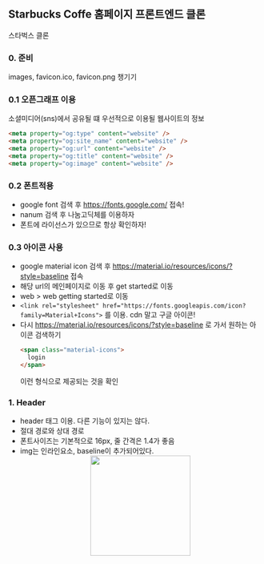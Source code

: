 ## Starbucks Coffe 홈페이지 프론트엔드 클론
스타벅스 클론
### 0. 준비
images, favicon.ico, favicon.png 챙기기
### 0.1 오픈그래프 이용
소셜미디어(sns)에서 공유될 떄 우선적으로 이용될 웹사이트의 정보
```html
<meta property="og:type" content="website" />
<meta property="og:site_name" content="website" />
<meta property="og:url" content="website" />
<meta property="og:title" content="website" />
<meta property="og:image" content="website" />
```
### 0.2 폰트적용
- google font 검색 후 https://fonts.google.com/ 접속!
- nanum 검색 후 나눔고딕체를 이용하자
- 폰트에 라이선스가 있으므로 항상 확인하자!

### 0.3 아이콘 사용
- google material icon 검색 후 https://material.io/resources/icons/?style=baseline 접속
- 해당 url의 메인페이지로 이동 후 get started로 이동
- web > web getting started로 이동
- ```<link rel="stylesheet" href="https://fonts.googleapis.com/icon?family=Material+Icons">``` 를 이용. cdn 말고 구글 아이콘!
- 다시 https://material.io/resources/icons/?style=baseline 로 가서 원하는 아이콘 검색하기
  ```html
  <span class="material-icons">
    login
  </span>
  ``` 
  이런 형식으로 제공되는 것을 확인

### 1. Header
- header 태그 이용. 다른 기능이 있지는 않다.
- 절대 경로와 상대 경로
- 폰트사이즈는 기본적으로 16px, 줄 간격은 1.4가 좋음
- img는 인라인요소, baseline이 추가되어있다.
  <img src="https://user-images.githubusercontent.com/62678380/112920085-39978600-9143-11eb-8dff-9841e7f3afcf.png" style="margin: 0 auto; display: block; width: 200px; height: 200px;" >
